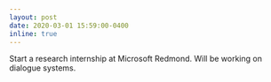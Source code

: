 ```yaml
---
layout: post
date: 2020-03-01 15:59:00-0400
inline: true
---
```

Start a research internship at Microsoft Redmond. Will be working on dialogue systems.
